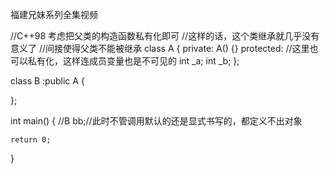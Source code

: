 福建兄妹系列全集视频

//C++98 考虑把父类的构造函数私有化即可
//这样的话，这个类继承就几乎没有意义了
//间接使得父类不能被继承
class A
{
private:
	A()
	{}
protected:
//这里也可以私有化，这样连成员变量也是不可见的
	int _a;
	int _b;
};
 
class B :public A
{
 
};
 
int main()
{
	//B bb;//此时不管调用默认的还是显式书写的，都定义不出对象
 
	return 0;
}
